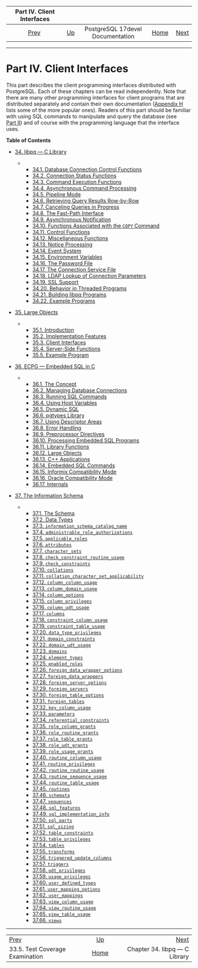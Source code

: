 

|                    Part IV. Client Interfaces                    |                                                     |                                  |                                                       |                                                     |
| :--------------------------------------------------------------: | :-------------------------------------------------- | :------------------------------: | ----------------------------------------------------: | --------------------------------------------------: |
| [Prev](regress-coverage.html "33.5. Test Coverage Examination")  | [Up](index.html "PostgreSQL 17devel Documentation") | PostgreSQL 17devel Documentation | [Home](index.html "PostgreSQL 17devel Documentation") |  [Next](libpq.html "Chapter 34. libpq — C Library") |

***

# Part IV. Client Interfaces

This part describes the client programming interfaces distributed with PostgreSQL. Each of these chapters can be read independently. Note that there are many other programming interfaces for client programs that are distributed separately and contain their own documentation ([Appendix H](external-projects.html "Appendix H. External Projects") lists some of the more popular ones). Readers of this part should be familiar with using SQL commands to manipulate and query the database (see [Part II](sql.html "Part II. The SQL Language")) and of course with the programming language that the interface uses.

**Table of Contents**

* [34. libpq — C Library](libpq.html)

  * *   [34.1. Database Connection Control Functions](libpq-connect.html)
    * [34.2. Connection Status Functions](libpq-status.html)
    * [34.3. Command Execution Functions](libpq-exec.html)
    * [34.4. Asynchronous Command Processing](libpq-async.html)
    * [34.5. Pipeline Mode](libpq-pipeline-mode.html)
    * [34.6. Retrieving Query Results Row-by-Row](libpq-single-row-mode.html)
    * [34.7. Canceling Queries in Progress](libpq-cancel.html)
    * [34.8. The Fast-Path Interface](libpq-fastpath.html)
    * [34.9. Asynchronous Notification](libpq-notify.html)
    * [34.10. Functions Associated with the `COPY` Command](libpq-copy.html)
    * [34.11. Control Functions](libpq-control.html)
    * [34.12. Miscellaneous Functions](libpq-misc.html)
    * [34.13. Notice Processing](libpq-notice-processing.html)
    * [34.14. Event System](libpq-events.html)
    * [34.15. Environment Variables](libpq-envars.html)
    * [34.16. The Password File](libpq-pgpass.html)
    * [34.17. The Connection Service File](libpq-pgservice.html)
    * [34.18. LDAP Lookup of Connection Parameters](libpq-ldap.html)
    * [34.19. SSL Support](libpq-ssl.html)
    * [34.20. Behavior in Threaded Programs](libpq-threading.html)
    * [34.21. Building libpq Programs](libpq-build.html)
    * [34.22. Example Programs](libpq-example.html)

* [35. Large Objects](largeobjects.html)

  * *   [35.1. Introduction](lo-intro.html)
    * [35.2. Implementation Features](lo-implementation.html)
    * [35.3. Client Interfaces](lo-interfaces.html)
    * [35.4. Server-Side Functions](lo-funcs.html)
    * [35.5. Example Program](lo-examplesect.html)

* [36. ECPG — Embedded SQL in C](ecpg.html)

  * *   [36.1. The Concept](ecpg-concept.html)
    * [36.2. Managing Database Connections](ecpg-connect.html)
    * [36.3. Running SQL Commands](ecpg-commands.html)
    * [36.4. Using Host Variables](ecpg-variables.html)
    * [36.5. Dynamic SQL](ecpg-dynamic.html)
    * [36.6. pgtypes Library](ecpg-pgtypes.html)
    * [36.7. Using Descriptor Areas](ecpg-descriptors.html)
    * [36.8. Error Handling](ecpg-errors.html)
    * [36.9. Preprocessor Directives](ecpg-preproc.html)
    * [36.10. Processing Embedded SQL Programs](ecpg-process.html)
    * [36.11. Library Functions](ecpg-library.html)
    * [36.12. Large Objects](ecpg-lo.html)
    * [36.13. C++ Applications](ecpg-cpp.html)
    * [36.14. Embedded SQL Commands](ecpg-sql-commands.html)
    * [36.15. Informix Compatibility Mode](ecpg-informix-compat.html)
    * [36.16. Oracle Compatibility Mode](ecpg-oracle-compat.html)
    * [36.17. Internals](ecpg-develop.html)

* [37. The Information Schema](information-schema.html)

  * *   [37.1. The Schema](infoschema-schema.html)
    * [37.2. Data Types](infoschema-datatypes.html)
    * [37.3. `information_schema_catalog_name`](infoschema-information-schema-catalog-name.html)
    * [37.4. `administrable_role_​authorizations`](infoschema-administrable-role-authorizations.html)
    * [37.5. `applicable_roles`](infoschema-applicable-roles.html)
    * [37.6. `attributes`](infoschema-attributes.html)
    * [37.7. `character_sets`](infoschema-character-sets.html)
    * [37.8. `check_constraint_routine_usage`](infoschema-check-constraint-routine-usage.html)
    * [37.9. `check_constraints`](infoschema-check-constraints.html)
    * [37.10. `collations`](infoschema-collations.html)
    * [37.11. `collation_character_set_​applicability`](infoschema-collation-character-set-applicab.html)
    * [37.12. `column_column_usage`](infoschema-column-column-usage.html)
    * [37.13. `column_domain_usage`](infoschema-column-domain-usage.html)
    * [37.14. `column_options`](infoschema-column-options.html)
    * [37.15. `column_privileges`](infoschema-column-privileges.html)
    * [37.16. `column_udt_usage`](infoschema-column-udt-usage.html)
    * [37.17. `columns`](infoschema-columns.html)
    * [37.18. `constraint_column_usage`](infoschema-constraint-column-usage.html)
    * [37.19. `constraint_table_usage`](infoschema-constraint-table-usage.html)
    * [37.20. `data_type_privileges`](infoschema-data-type-privileges.html)
    * [37.21. `domain_constraints`](infoschema-domain-constraints.html)
    * [37.22. `domain_udt_usage`](infoschema-domain-udt-usage.html)
    * [37.23. `domains`](infoschema-domains.html)
    * [37.24. `element_types`](infoschema-element-types.html)
    * [37.25. `enabled_roles`](infoschema-enabled-roles.html)
    * [37.26. `foreign_data_wrapper_options`](infoschema-foreign-data-wrapper-options.html)
    * [37.27. `foreign_data_wrappers`](infoschema-foreign-data-wrappers.html)
    * [37.28. `foreign_server_options`](infoschema-foreign-server-options.html)
    * [37.29. `foreign_servers`](infoschema-foreign-servers.html)
    * [37.30. `foreign_table_options`](infoschema-foreign-table-options.html)
    * [37.31. `foreign_tables`](infoschema-foreign-tables.html)
    * [37.32. `key_column_usage`](infoschema-key-column-usage.html)
    * [37.33. `parameters`](infoschema-parameters.html)
    * [37.34. `referential_constraints`](infoschema-referential-constraints.html)
    * [37.35. `role_column_grants`](infoschema-role-column-grants.html)
    * [37.36. `role_routine_grants`](infoschema-role-routine-grants.html)
    * [37.37. `role_table_grants`](infoschema-role-table-grants.html)
    * [37.38. `role_udt_grants`](infoschema-role-udt-grants.html)
    * [37.39. `role_usage_grants`](infoschema-role-usage-grants.html)
    * [37.40. `routine_column_usage`](infoschema-routine-column-usage.html)
    * [37.41. `routine_privileges`](infoschema-routine-privileges.html)
    * [37.42. `routine_routine_usage`](infoschema-routine-routine-usage.html)
    * [37.43. `routine_sequence_usage`](infoschema-routine-sequence-usage.html)
    * [37.44. `routine_table_usage`](infoschema-routine-table-usage.html)
    * [37.45. `routines`](infoschema-routines.html)
    * [37.46. `schemata`](infoschema-schemata.html)
    * [37.47. `sequences`](infoschema-sequences.html)
    * [37.48. `sql_features`](infoschema-sql-features.html)
    * [37.49. `sql_implementation_info`](infoschema-sql-implementation-info.html)
    * [37.50. `sql_parts`](infoschema-sql-parts.html)
    * [37.51. `sql_sizing`](infoschema-sql-sizing.html)
    * [37.52. `table_constraints`](infoschema-table-constraints.html)
    * [37.53. `table_privileges`](infoschema-table-privileges.html)
    * [37.54. `tables`](infoschema-tables.html)
    * [37.55. `transforms`](infoschema-transforms.html)
    * [37.56. `triggered_update_columns`](infoschema-triggered-update-columns.html)
    * [37.57. `triggers`](infoschema-triggers.html)
    * [37.58. `udt_privileges`](infoschema-udt-privileges.html)
    * [37.59. `usage_privileges`](infoschema-usage-privileges.html)
    * [37.60. `user_defined_types`](infoschema-user-defined-types.html)
    * [37.61. `user_mapping_options`](infoschema-user-mapping-options.html)
    * [37.62. `user_mappings`](infoschema-user-mappings.html)
    * [37.63. `view_column_usage`](infoschema-view-column-usage.html)
    * [37.64. `view_routine_usage`](infoschema-view-routine-usage.html)
    * [37.65. `view_table_usage`](infoschema-view-table-usage.html)
    * [37.66. `views`](infoschema-views.html)

***

|                                                                  |                                                       |                                                     |
| :--------------------------------------------------------------- | :---------------------------------------------------: | --------------------------------------------------: |
| [Prev](regress-coverage.html "33.5. Test Coverage Examination")  |  [Up](index.html "PostgreSQL 17devel Documentation")  |  [Next](libpq.html "Chapter 34. libpq — C Library") |
| 33.5. Test Coverage Examination                                  | [Home](index.html "PostgreSQL 17devel Documentation") |                       Chapter 34. libpq — C Library |
